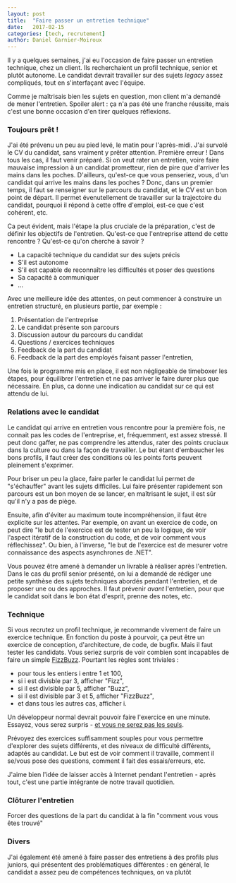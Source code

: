 ```yaml
---
layout: post
title:  "Faire passer un entretien technique"
date:   2017-02-15
categories: [tech, recrutement]
author: Daniel Garnier-Moiroux
---
```


Il y a quelques semaines, j'ai eu l'occasion de faire passer un entretien technique,
chez un client. Ils recherchaient un profil technique, senior et plutôt autonome.
Le candidat devrait travailler sur des sujets *legacy* assez compliqués, tout en
s'interfaçant avec l'équipe.

Comme je maîtrisais bien les sujets en question, mon client m'a demandé de mener
l'entretien. Spoiler alert : ça n'a pas été une franche réussite, mais c'est une
bonne occasion d'en tirer quelques réflexions.


### Toujours prêt !
J'ai été prévenu un peu au pied levé, le matin pour l'après-midi. J'ai survolé le
CV du candidat, sans vraiment y prêter attention. Première erreur ! Dans tous les
cas, il faut venir préparé. Si on veut rater un entretien, voire faire mauvaise
impression à un candidat prometteur, rien de pire que d'arriver les mains dans les
poches. D'ailleurs, qu'est-ce que vous penseriez, vous, d'un candidat qui arrive
les mains dans les poches ? Donc, dans un premier temps, il faut se renseigner sur
le parcours du candidat, et le CV est un bon point de départ. Il permet évenutellement
de travailler sur la trajectoire du candidat, pourquoi il répond à cette offre
d'emploi, est-ce que c'est cohérent, etc.


Ca peut évident, mais l'étape la plus cruciale de la préparation, c'est de définir
les objectifs de l'entretien. Qu'est-ce que l'entreprise attend de cette rencontre ?
Qu'est-ce qu'on cherche à savoir ?

- La capacité technique du candidat sur des sujets précis
- S'il est autonome
- S'il est capable de reconnaître les difficultés et poser des questions
- Sa capacité à communiquer
- ...

Avec une meilleure idée des attentes, on peut commencer à construire un entretien
structuré, en plusieurs partie, par exemple :
1. Présentation de l'entreprise
2. Le candidat présente son parcours
3. Discussion autour du parcours du candidat
4. Questions / exercices techniques
5. Feedback de la part du candidat
6. Feedback de la part des employés faisant passer l'entretien,

Une fois le programme mis en place, il est non négligeable de timeboxer les étapes,
pour équilibrer l'entretien et ne pas arriver le faire durer plus que nécessaire.
En plus, ca donne une indication au candidat sur ce qui est attendu de lui.


### Relations avec le candidat
Le candidat qui arrive en entretien vous rencontre pour la première fois, ne connait
pas les codes de l'entreprise, et, fréquemment, est assez stressé. Il peut donc gaffer,
ne pas comprendre les attendus, rater des points cruciaux dans la culture ou dans
la façon de travailler. Le but étant d'embaucher les bons profils, il faut créer
des conditions où les points forts peuvent pleinement s'exprimer.

Pour briser un peu la glace, faire parler le candidat lui permet de "s'échauffer"
avant les sujets difficiles. Lui faire présenter rapidement son parcours est un bon
moyen de se lancer, en maîtrisant le sujet, il est sûr qu'il n'y a pas de piège.

Ensuite, afin d'éviter au maximum toute incompréhension, il faut être explicite
sur les attentes. Par exemple, on avant un exercice de code, on peut dire "le but
de l'exercice est de tester un peu la logique, de voir l'aspect itératif de la
construction du code, et de voir comment vous réflechissez". Ou bien, à l'inverse,
"le but de l'exercice est de mesurer votre connaissance des aspects asynchrones de
.NET".

Vous pouvez être amené à demander un livrable à réaliser après l'entretien. Dans
le cas du profil senior présenté, on lui a demandé de rédiger une petite synthèse
des sujets techniques abordés pendant l'entretien, et de proposer une ou des approches.
Il faut prévenir *avant* l'entretien, pour que le candidat soit dans le bon état
d'esprit, prenne des notes, etc.


### Technique
Si vous recrutez un profil technique, je recommande vivement de faire un exercice
technique. En fonction du poste à pourvoir, ça peut être un exercice de conception,
d'architecture, de code, de bugfix. Mais il faut tester les candidats. Vous seriez
surpris de voir combien sont incapables de faire un simple <a href ="https://en.wikipedia.org/wiki/Fizz_buzz#Programming_interviews" target="_blank">FizzBuzz</a>.
Pourtant les règles sont triviales :
- pour tous les entiers i entre 1 et 100,
- si i est divisble par 3, afficher "Fizz",
- si il est divisible par 5, afficher "Buzz",
- si il est divisible par 3 et 5, afficher "FizzBuzz",
- et dans tous les autres cas, afficher i.

Un développeur normal devrait pouvoir faire l'exercice en une minute.
Essayez, vous serez surpris - <a href ="https://blog.codinghorror.com/why-cant-programmers-program/" target="_blank">et vous ne serez pas les seuls</a>.

Prévoyez des exercices suffisamment souples pour vous permettre d'explorer des sujets
différents, et des niveaux de difficulté différents, adaptés au candidat. Le but
est de voir comment il travaille, comment il se/vous pose des questions, comment il
fait des essais/erreurs, etc.

J'aime bien l'idée de laisser accès à Internet pendant l'entretien - après tout,
c'est une partie intégrante de notre travail quotidien.

### Clôturer l'entretien
Forcer des questions de la part du candidat à la fin
"comment vous vous êtes trouvé"


### Divers

J'ai également été amené à faire passer des entretiens à des profils plus juniors,
qui présentent des problématiques différentes : en général, le candidat a assez peu
de compétences techniques, on va plutôt
